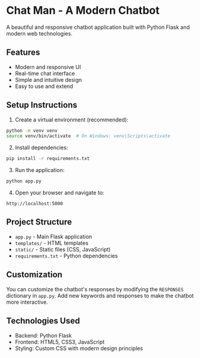 # Chat Man - A Modern Chatbot

A beautiful and responsive chatbot application built with Python Flask and modern web technologies.

## Features

- Modern and responsive UI
- Real-time chat interface
- Simple and intuitive design
- Easy to use and extend

## Setup Instructions

1. Create a virtual environment (recommended):
```bash
python -m venv venv
source venv/bin/activate  # On Windows: venv\Scripts\activate
```

2. Install dependencies:
```bash
pip install -r requirements.txt
```

3. Run the application:
```bash
python app.py
```

4. Open your browser and navigate to:
```
http://localhost:5000
```

## Project Structure

- `app.py` - Main Flask application
- `templates/` - HTML templates
- `static/` - Static files (CSS, JavaScript)
- `requirements.txt` - Python dependencies

## Customization

You can customize the chatbot's responses by modifying the `RESPONSES` dictionary in `app.py`. Add new keywords and responses to make the chatbot more interactive.

## Technologies Used

- Backend: Python Flask
- Frontend: HTML5, CSS3, JavaScript
- Styling: Custom CSS with modern design principles 